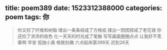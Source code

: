 title: poem389
date: 1523312388000
categories: poem
tags: 你
---
> 你又捡了纤维和树脂
缕出一条条结成了方格纸
揉出一团团捏成了老花镜
你还捡了浓浓的夜色
化一天天的时光成了笔触
写写画画圈圈点点
让我好不羡慕啊
早安
孤独小美
格致别趣
六点起床第389天 迟到28天